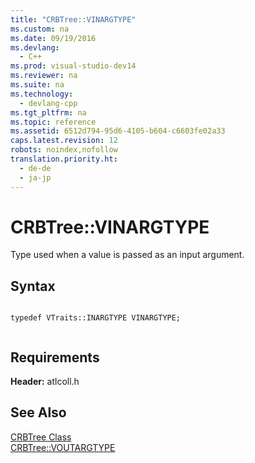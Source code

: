 ```yaml
---
title: "CRBTree::VINARGTYPE"
ms.custom: na
ms.date: 09/19/2016
ms.devlang: 
  - C++
ms.prod: visual-studio-dev14
ms.reviewer: na
ms.suite: na
ms.technology: 
  - devlang-cpp
ms.tgt_pltfrm: na
ms.topic: reference
ms.assetid: 6512d794-95d6-4105-b604-c6603fe02a33
caps.latest.revision: 12
robots: noindex,nofollow
translation.priority.ht: 
  - de-de
  - ja-jp
---
```

# CRBTree::VINARGTYPE
Type used when a value is passed as an input argument.  
  
## Syntax  
  
```  
  
typedef VTraits::INARGTYPE VINARGTYPE;  
  
```  
  
## Requirements  
 **Header:** atlcoll.h  
  
## See Also  
 [CRBTree Class](../vs140/CRBTree-Class.md)   
 [CRBTree::VOUTARGTYPE](../vs140/CRBTree--VOUTARGTYPE.md)